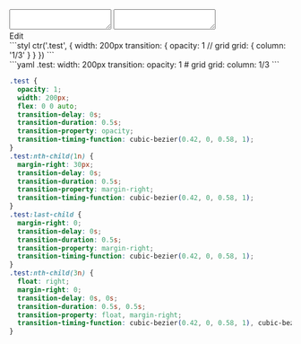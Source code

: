 <div data-size="690" class="code-cont" data-example="grid">
    <div class="code">
        <div class="code-wrap">
            <textarea id="stylus"></textarea>
            <textarea id="css"></textarea>
            <div class="edit-code">
                <span>Edit</span>
            </div>
        </div>
    </div>
</div>


<div data-size="690" data-examples="stylus"></div>
```styl
ctr('.test', {
  width: 200px
  transition: {
    opacity: 1
    // grid
    grid: {
      column: '1/3'
    }
  }
})
```

<div data-size="690" data-examples="yaml"></div>
```yaml
.test:
  width: 200px
  transition:
    opacity: 1
    # grid
    grid:
      column: 1/3
```

```css
.test {
  opacity: 1;
  width: 200px;
  flex: 0 0 auto;
  transition-delay: 0s;
  transition-duration: 0.5s;
  transition-property: opacity;
  transition-timing-function: cubic-bezier(0.42, 0, 0.58, 1);
}
.test:nth-child(1n) {
  margin-right: 30px;
  transition-delay: 0s;
  transition-duration: 0.5s;
  transition-property: margin-right;
  transition-timing-function: cubic-bezier(0.42, 0, 0.58, 1);
}
.test:last-child {
  margin-right: 0;
  transition-delay: 0s;
  transition-duration: 0.5s;
  transition-property: margin-right;
  transition-timing-function: cubic-bezier(0.42, 0, 0.58, 1);
}
.test:nth-child(3n) {
  float: right;
  margin-right: 0;
  transition-delay: 0s, 0s;
  transition-duration: 0.5s, 0.5s;
  transition-property: float, margin-right;
  transition-timing-function: cubic-bezier(0.42, 0, 0.58, 1), cubic-bezier(0.42, 0, 0.58, 1);
}
```
<div class="cf"></div>
